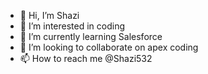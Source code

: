 - 👋 Hi, I’m Shazi
- 👀 I’m interested in coding
- 🌱 I’m currently learning Salesforce
- 💞️ I’m looking to collaborate on apex coding
- 📫 How to reach me @Shazi532

<!---
Shazi532/Shazi532 is a ✨ special ✨ repository because its `README.md` (this file) appears on your GitHub profile.
You can click the Preview link to take a look at your changes.
--->
